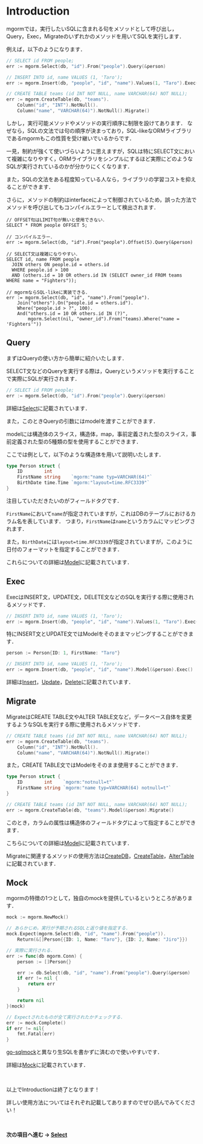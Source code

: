 # Introduction

mgormでは，実行したいSQLに含まれる句をメソッドとして呼び出し，Query，Exec，Migrateのいずれかのメソッドを用いてSQLを実行します．

例えば，以下のようになります．

```go
// SELECT id FROM people;
err := mgorm.Select(db, "id").From("people").Query(&person)

// INSERT INTO id, name VALUES (1, 'Taro');
err := mgorm.Insert(db, "people", "id", "name").Values(1, "Taro").Exec()

// CREATE TABLE teams (id INT NOT NULL, name VARCHAR(64) NOT NULL);
err := mgorm.CreateTable(db, "teams").
    Column("id", "INT").NotNull().
    Column("name", "VARCHAR(64)").NotNull().Migrate()
```

しかし，実行可能メソッドやメソッドの実行順序に制限を設けてあります．
なぜなら，SQLの文法では句の順序が決まっており，SQL-likeなORMライブラリであるmgormもこの性質を受け継いでいるからです．

一見，制約が強くて使いづらいように思えますが，SQLは特にSELECT文において複雑になりやすく，ORMライブラリをシンプルにするほど実際にどのようなSQLが実行されているのかが分かりにくくなります．

また，SQLの文法をある程度知っている人なら，ライブラリの学習コストを抑えることができます．

さらに，メソッドの制約はinterfaceによって制御されているため，誤った方法でメソッドを呼び出してもコンパイルエラーとして検出されます．

```
// OFFSET句はLIMIT句が無いと使用できない．
SELECT * FROM people OFFSET 5;

// コンパイルエラー．
err := mgorm.Select(db, "id").From("people").Offset(5).Query(&person)

// SELECT文は複雑になりやすい．
SELECT id, name FROM people
  JOIN others ON people.id = others.id
  WHERE people.id > 100
  AND (others.id = 10 OR others.id IN (SELECT owner_id FROM teams WHERE name = "Fighters"));

// mgormならSQL-likeに実装できる．
err := mgorm.Select(db, "id", "name").From("people").
    Join("others").On("people.id = others.id").
    Where("people.id > ?", 100).
    And("others.id = 10 OR others.id IN (?)",
        mgorm.Select(nil, "owner_id").From("teams).Where("name = 'Fighters'"))
```


## Query
まずはQueryの使い方から簡単に紹介いたします．

SELECT文などのQueryを実行する際は，Queryというメソッドを実行することで実際にSQLが実行されます．

```go
// SELECT id FROM people;
err := mgorm.Select(db, "id").From("people").Query(&person)
```

詳細は[Select]()に記載されています．

また，このときQueryの引数にはmodelを渡すことができます．

modelには構造体のスライス，構造体，map，事前定義された型のスライス，事前定義された型の5種類の型を使用することができます．

ここでは例として，以下のような構造体を用いて説明いたします．

```go
type Person struct {
    ID        int
	FirstName string    `mgorm:"name typ=VARCHAR(64)"`
	BirthDate time.Time `mgorm:"layout=time.RFC3339"`
}
```

注目していただきたいのがフィールドタグです．

`FirstName`において`name`が指定されていますが，これはDBのテーブルにおけるカラム名を表しています．
つまり，`FirstName`は`name`というカラムにマッピングされます．

また，`BirthDate`には`layout=time.RFC3339`が指定されていますが，このように日付のフォーマットを指定することができます．

これらについての詳細は[Model]()に記載されています．


## Exec
ExecはINSERT文，UPDATE文，DELETE文などのSQLを実行する際に使用されるメソッドです．

```go
// INSERT INTO id, name VALUES (1, 'Taro');
err := mgorm.Insert(db, "people", "id", "name").Values(1, "Taro").Exec()
```

特にINSERT文とUPDATE文ではModelをそのままマッピングすることができます．

```go
person := Person{ID: 1, FirstName: "Taro"}

// INSERT INTO id, name VALUES (1, 'Taro');
err := mgorm.Insert(db, "people", "id", "name").Model(&person).Exec()
```

詳細は[Insert]()，[Update]()，[Delete]()に記載されています．


## Migrate
MigrateはCREATE TABLE文やALTER TABLE文など，データベース自体を変更するようなSQLを実行する際に使用されるメソッドです．

```go
// CREATE TABLE teams (id INT NOT NULL, name VARCHAR(64) NOT NULL);
err := mgorm.CreateTable(db, "teams").
    Column("id", "INT").NotNull().
    Column("name", "VARCHAR(64)").NotNull().Migrate()
```

また，CREATE TABLE文ではModelをそのまま使用することができます．

```go
type Person struct {
    ID        int    `mgorm:"notnull=t"`
    FirstName string `mgorm:"name typ=VARCHAR(64) notnull=t"`
}

// CREATE TABLE teams (id INT NOT NULL, name VARCHAR(64) NOT NULL);
err := mgorm.CreateTable(db, "teams").Model(&person).Migrate()
```

このとき，カラムの属性は構造体のフィールドタグによって指定することができます．

こちらについての詳細は[Model]()に記載されています．

Migrateに関連するメソッドの使用方法は[CreateDB]()，[CreateTable]()，[AlterTable]()に記載されています．


## Mock
mgormの特徴の1つとして，独自のmockを提供しているというところがあります．

```go
mock := mgorm.NewMock()

// あらかじめ，実行が予期されるSQLと返り値を指定する．
mock.Expect(mgorm.Select(db, "id", "name").From("people")).
    Return(&[]Person{{ID: 1, Name: "Taro"}, {ID: 2, Name: "Jiro"}})

// 実際に実行される．
err := func(db mgorm.Conn) {
    person := []Person{}

    err := db.Select(db, "id", "name").From("people").Query(&person)
    if err != nil {
        return err
    }

    return nil
}(mock)

// Expectされたものが全て実行されたかチェックする．
err := mock.Complete()
if err != nil{
    fmt.Fatal(err)
}
```

[go-sqlmock](https://github.com/DATA-DOG/go-sqlmock)と異なり生SQLを書かずに済むので使いやすいです．

詳細は[Mock]()に記載されています．

<br>

以上でIntroductionは終了となります！

詳しい使用方法についてはそれぞれ記載してありますのでぜひ読んでみてください！

<br>

**次の項目ヘ進む -> [Select](https://github.com/champon1020/mgorm/blob/docs/docs/select_jp.md)**
